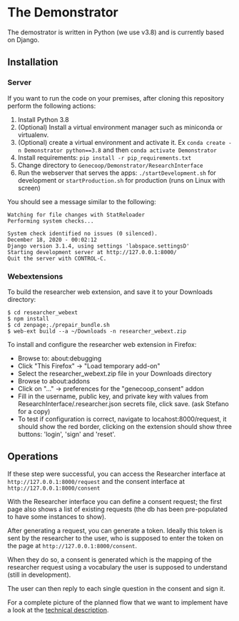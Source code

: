 # The Demonstrator

The demostrator is written in Python (we use v3.8) and is currently based on Django.

## Installation

### Server
If you want to run the code on your premises, after cloning this repository perform the following actions:

1. Install Python 3.8
2. (Optional) Install a virtual environment manager such as miniconda or virtualenv.
3. (Optional) create a virtual environment and activate it. Ex `conda create -n Demonstrator python==3.8` and then `conda activate Demonstrator`
4. Install requirements: `pip install -r pip_requirements.txt`
5. Change directory to `Genecoop/Demonstrator/ResearchInterface`
6. Run the webserver that serves the apps: `./startDevelopment.sh` for development or `startProduction.sh` for production (runs on Linux with screen)

You should see a message similar to the following:
```
Watching for file changes with StatReloader
Performing system checks...

System check identified no issues (0 silenced).
December 18, 2020 - 00:02:12
Django version 3.1.4, using settings 'labspace.settingsD'
Starting development server at http://127.0.0.1:8000/
Quit the server with CONTROL-C.
```

### Webextensions
To build the researcher web extension, and save it to your Downloads directory:
```
$ cd researcher_webext
$ npm install
$ cd zenpage;./prepair_bundle.sh  
$ web-ext build --a ~/Downloads -n researcher_webext.zip 
```

To install and configure the researcher web extension in Firefox:
* Browse to: about:debugging
* Click "This Firefox" -> "Load temporary add-on"
* Select the researcher_webext.zip file in your Downloads directory
* Browse to about:addons
* Click on "..." -> preferences for the "genecoop_consent" addon
* Fill in the username, public key, and private key with values from ResearchInterface/.researcher.json secrets file, click save.
(ask Stefano for a copy)
* To test if configuration is correct, navigate to locahost:8000/request, it should show the red border, clicking on the extension should show three buttons: 'login', 'sign' and 'reset'.

## Operations

If these step were successful, you can access the Researcher interface at `http://127.0.0.1:8000/request` and the consent interface at `http://127.0.0.1:8000/consent`

With the Researcher interface you can define a consent request; the first page also shows a list of existing requests (the db has been pre-populated to have some instances to show).

After generating a request, you can generate a token. Ideally this token is sent by the researcher to the user, 
who is supposed to enter the token on the page at `http://127.0.0.1:8000/consent`.

When they do so, a consent is generated which is the mapping of the researcher request using a vocabulary the user is supposed to understand (still in development).

The user can then reply to each single question in the consent and sign it. 

For a complete picture of the planned flow that we want to implement
have a look at the [technical description](https://github.com/LedgerProject/GeneCoop/blob/master/Demonstrator/Documentation/Technical_Design/demonstrator_tech_design.md).
